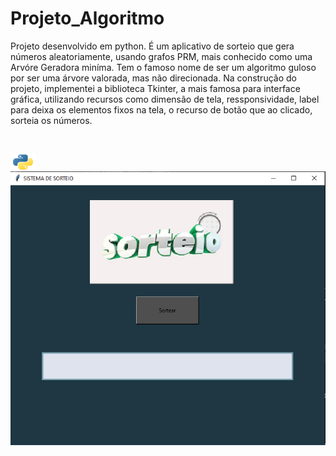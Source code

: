 # Projeto_Algoritmo

Projeto desenvolvido em python. É um aplicativo de sorteio que gera números aleatoriamente, usando grafos PRM, mais conhecido como uma Arvóre Geradora miníma. Tem o famoso nome de ser um algoritmo guloso por ser uma árvore valorada, mas não direcionada. Na construção do projeto, implementei a biblioteca Tkinter, a mais famosa para interface gráfica, utilizando recursos como dimensão de tela, ressponsividade, label para deixa os elementos fixos na tela, o recurso de botão que ao clicado, sorteia os números.

<h1>
  <img align="center" alt="Python" height="30" width="40" src="https://raw.githubusercontent.com/devicons/devicon/master/icons/python/python-original.svg"
</h1>

<img src="./SistSorteio/Assets/print.png">


